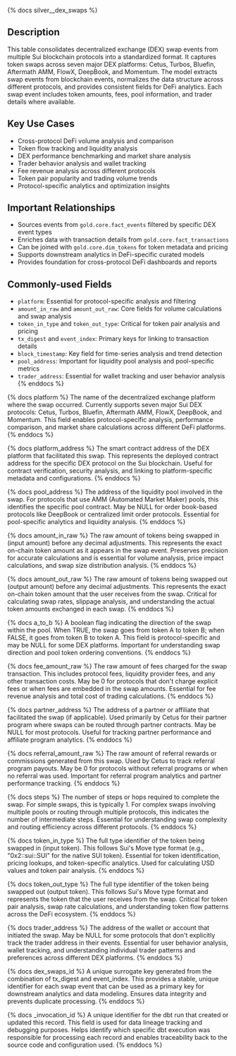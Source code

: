 {% docs silver__dex_swaps %}
## Description
This table consolidates decentralized exchange (DEX) swap events from multiple Sui blockchain protocols into a standardized format. It captures token swaps across seven major DEX platforms: Cetus, Turbos, Bluefin, Aftermath AMM, FlowX, DeepBook, and Momentum. The model extracts swap events from blockchain events, normalizes the data structure across different protocols, and provides consistent fields for DeFi analytics. Each swap event includes token amounts, fees, pool information, and trader details where available.

## Key Use Cases
- Cross-protocol DeFi volume analysis and comparison
- Token flow tracking and liquidity analysis
- DEX performance benchmarking and market share analysis
- Trader behavior analysis and wallet tracking
- Fee revenue analysis across different protocols
- Token pair popularity and trading volume trends
- Protocol-specific analytics and optimization insights

## Important Relationships
- Sources events from `gold.core.fact_events` filtered by specific DEX event types
- Enriches data with transaction details from `gold.core.fact_transactions`
- Can be joined with `gold.core.dim_tokens` for token metadata and pricing
- Supports downstream analytics in DeFi-specific curated models
- Provides foundation for cross-protocol DeFi dashboards and reports

## Commonly-used Fields
- `platform`: Essential for protocol-specific analysis and filtering
- `amount_in_raw` and `amount_out_raw`: Core fields for volume calculations and swap analysis
- `token_in_type` and `token_out_type`: Critical for token pair analysis and pricing
- `tx_digest` and `event_index`: Primary keys for linking to transaction details
- `block_timestamp`: Key field for time-series analysis and trend detection
- `pool_address`: Important for liquidity pool analysis and pool-specific metrics
- `trader_address`: Essential for wallet tracking and user behavior analysis
{% enddocs %}



{% docs platform %}
The name of the decentralized exchange platform where the swap occurred. Currently supports seven major Sui DEX protocols: Cetus, Turbos, Bluefin, Aftermath AMM, FlowX, DeepBook, and Momentum. This field enables protocol-specific analysis, performance comparison, and market share calculations across different DeFi platforms.
{% enddocs %}

{% docs platform_address %}
The smart contract address of the DEX platform that facilitated this swap. This represents the deployed contract address for the specific DEX protocol on the Sui blockchain. Useful for contract verification, security analysis, and linking to platform-specific metadata and configurations.
{% enddocs %}

{% docs pool_address %}
The address of the liquidity pool involved in the swap. For protocols that use AMM (Automated Market Maker) pools, this identifies the specific pool contract. May be NULL for order book-based protocols like DeepBook or centralized limit order protocols. Essential for pool-specific analytics and liquidity analysis.
{% enddocs %}

{% docs amount_in_raw %}
The raw amount of tokens being swapped in (input amount) before any decimal adjustments. This represents the exact on-chain token amount as it appears in the swap event. Preserves precision for accurate calculations and is essential for volume analysis, price impact calculations, and swap size distribution analysis.
{% enddocs %}

{% docs amount_out_raw %}
The raw amount of tokens being swapped out (output amount) before any decimal adjustments. This represents the exact on-chain token amount that the user receives from the swap. Critical for calculating swap rates, slippage analysis, and understanding the actual token amounts exchanged in each swap.
{% enddocs %}

{% docs a_to_b %}
A boolean flag indicating the direction of the swap within the pool. When TRUE, the swap goes from token A to token B; when FALSE, it goes from token B to token A. This field is protocol-specific and may be NULL for some DEX platforms. Important for understanding swap direction and pool token ordering conventions.
{% enddocs %}

{% docs fee_amount_raw %}
The raw amount of fees charged for the swap transaction. This includes protocol fees, liquidity provider fees, and any other transaction costs. May be 0 for protocols that don't charge explicit fees or when fees are embedded in the swap amounts. Essential for fee revenue analysis and total cost of trading calculations.
{% enddocs %}

{% docs partner_address %}
The address of a partner or affiliate that facilitated the swap (if applicable). Used primarily by Cetus for their partner program where swaps can be routed through partner contracts. May be NULL for most protocols. Useful for tracking partner performance and affiliate program analytics.
{% enddocs %}

{% docs referral_amount_raw %}
The raw amount of referral rewards or commissions generated from this swap. Used by Cetus to track referral program payouts. May be 0 for protocols without referral programs or when no referral was used. Important for referral program analytics and partner performance tracking.
{% enddocs %}

{% docs steps %}
The number of steps or hops required to complete the swap. For simple swaps, this is typically 1. For complex swaps involving multiple pools or routing through multiple protocols, this indicates the number of intermediate steps. Essential for understanding swap complexity and routing efficiency across different protocols.
{% enddocs %}

{% docs token_in_type %}
The full type identifier of the token being swapped in (input token). This follows Sui's Move type format (e.g., "0x2::sui::SUI" for the native SUI token). Essential for token identification, pricing lookups, and token-specific analytics. Used for calculating USD values and token pair analysis.
{% enddocs %}

{% docs token_out_type %}
The full type identifier of the token being swapped out (output token). This follows Sui's Move type format and represents the token that the user receives from the swap. Critical for token pair analysis, swap rate calculations, and understanding token flow patterns across the DeFi ecosystem.
{% enddocs %}

{% docs trader_address %}
The address of the wallet or account that initiated the swap. May be NULL for some protocols that don't explicitly track the trader address in their events. Essential for user behavior analysis, wallet tracking, and understanding individual trader patterns and preferences across different DEX platforms.
{% enddocs %}

{% docs dex_swaps_id %}
A unique surrogate key generated from the combination of tx_digest and event_index. This provides a stable, unique identifier for each swap event that can be used as a primary key for downstream analytics and data modeling. Ensures data integrity and prevents duplicate processing.
{% enddocs %}



{% docs _invocation_id %}
A unique identifier for the dbt run that created or updated this record. This field is used for data lineage tracking and debugging purposes. Helps identify which specific dbt execution was responsible for processing each record and enables traceability back to the source code and configuration used.
{% enddocs %} 